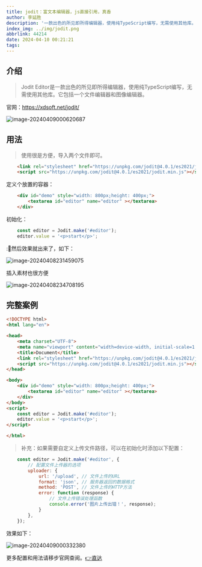 ```yaml
---
title: jodit：富文本编辑器，js直接引用，真香
author: 李延胜
description: '一款出色的所见即所得编辑器，使用纯TypeScript编写，无需使用其他库。它包括一个文件编辑器和图像编辑器,上手简单！'
index_img: ../img/jodit.png
abbrlink: 44214
date: 2024-04-10 00:21:21
tags:
---
```



## 介绍

> Jodit Editor是一款出色的所见即所得编辑器，使用纯TypeScript编写，无需使用其他库。它包括一个文件编辑器和图像编辑器。

官网：https://xdsoft.net/jodit/

![image-20240409000620687](http://liyansheng.top/typora/image-20240409000620687.png)

## 用法

> 使用很是方便，导入两个文件即可。

```html
    <link rel="stylesheet" href="https://unpkg.com/jodit@4.0.1/es2021/jodit.min.css" />
    <script src="https://unpkg.com/jodit@4.0.1/es2021/jodit.min.js"></script>
```

定义个放置的容器：

```html
    <div id="demo" style="width: 800px;height: 400px;">
        <textarea id="editor" name="editor" ></textarea>
    </div>
```

初始化：

```js
    const editor = Jodit.make('#editor');
    editor.value = '<p>start</p>';
```

:💪然后效果就出来了，如下：

![image-20240408231459075](http://liyansheng.top/typora/image-20240408231459075.png)

插入素材也很方便

![image-20240408234708195](http://liyansheng.top/typora/image-20240408234708195.png)

## 完整案例

```html
<!DOCTYPE html>
<html lang="en">

<head>
    <meta charset="UTF-8">
    <meta name="viewport" content="width=device-width, initial-scale=1.0">
    <title>Document</title>
    <link rel="stylesheet" href="https://unpkg.com/jodit@4.0.1/es2021/jodit.min.css" />
    <script src="https://unpkg.com/jodit@4.0.1/es2021/jodit.min.js"></script>
</head>

<body>
    <div id="demo" style="width: 800px;height: 400px;">
        <textarea id="editor" name="editor" ></textarea>
    </div>
</body>
<script>
    const editor = Jodit.make('#editor');
    editor.value = '<p>start</p>';
</script>

</html>
```

> 补充：如果需要自定义上传文件路径，可以在初始化时添加以下配置：

```js
    const editor = Jodit.make('#editor', {
        // 配置文件上传器的选项
        uploader: {
            url: '/upload', // 文件上传的URL
            format: 'json', // 服务器返回的数据格式
            method: 'POST', // 文件上传的HTTP方法
            error: function (response) {
                // 文件上传错误处理函数
                console.error('图片上传出错！', response);
            }
        },
    });
```

效果如下：

![image-20240409000332380](http://liyansheng.top/typora/image-20240409000332380.png)

更多配置和用法请移步官网查阅。[👉直达](https://xdsoft.net/jodit/)
